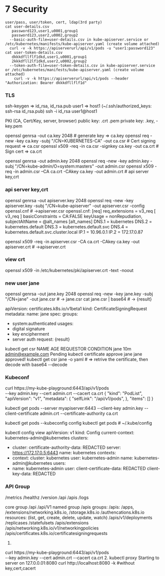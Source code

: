 # 7 Security
```
user/pass, user/token, cert, ldap(3rd party)
cat user-details.csv
   password123,user1,u0001,group1
   password123,user2,u0002,group2
  --basic-auth-file=user-details.csv in kube-apiserver.service or /etc/kubernetes/manifests/kube-apiserver.yaml (create volume attached)
  curl -v -k https://apiserverurl/api/v1/pods -u "user1:password123"
cat user-token-details.csv
   dkkkdfllflf1dkd,user1,u0001,group1
   2kkkdfll2lf1dkd,user2,u0002,group2
  --token-auth-file=user-token-details.csv in kube-apiserver.service or /etc/kubernetes/manifests/kube-apiserver.yaml (create volume attached)
    curl -v -k https://apiserverurl/api/v1/pods --header "Authorization: Bearer dkkkdfllflf1d"
```
### TLS
  ssh-keygen => id_rsa, id_rsa.pub
  user1 => host1  (~/.ssh/authorized_keys: ssh-rsa id_rsa.pub) 
  ssh -i id_rsa user1@host1
  
  PKI (CA, Cert/Key, server, browser)
  public key: .crt .pem
  private key: .key, -key.pem
   
openssl genrsa -out ca.key 2048  # generate key => ca.key
openssl req -new -key ca.key -subj "/CN=KUBERNETES-CA" -out ca.csr  # Cert signing request => ca.csr
openssl x509 -req -in ca.csr -signkey ca.key -out ca.crt  # Sign cert => ca.crt

openssl genrsa -out admin.key 2048 
openssl req -new -key admin.key -subj "/CN=kube-admin/O=system:masters" -out admin.csr
openssl x509 -req -in admin.csr –CA ca.crt -CAkey ca.key -out admin.crt  # api server key,crt

### api server key,crt 
openssl genrsa -out apiserver.key 2048 
openssl req -new -key apiserver.key -subj "/CN=kube-apiserver" -out apiserver.csr -config openssl.cnf  # ->apiserver.csr
openssl.cnf:
  [req]
  req_extensions = v3_req
  [ v3_req ]
  basicConstraints = CA:FALSE
  keyUsage = nonRepudiation,
  subjectAltName = @alt_names
  [alt_names]
  DNS.1 = kubernetes
  DNS.2 = kubernetes.default
  DNS.3 = kubernetes.default.svc
  DNS.4 = kubernetes.default.svc.cluster.local
  IP.1 = 10.96.0.1
  IP.2 = 172.17.0.87

openssl x509 -req -in apiserver.csr -CA ca.crt -CAkey ca.key -out apiserver.crt  # ->apiserver.crt

### view crt
openssl x509 -in /etc/kubernetes/pki/apiserver.crt -text -noout

### new user jane
openssl genrsa -out jane.key 2048
openssl req -new -key jane.key -subj "/CN=jane" -out jane.csr # -> jane.csr
cat jane.csr | base64  # -> {result}

  apiVersion: certificates.k8s.io/v1beta1
  kind: CertificateSigningRequest
    metadata:
  name: jane
  spec:
  groups:
  - system:authenticated
  usages:
  - digital signature
  - key encipherment
  - server auth
  request:
    {result}
 
 kubectl get csr
  NAME AGE REQUESTOR CONDITION
  jane 10m admin@example.com Pending
 kubectl certificate approve jane
  jane approved!
 kubectl get csr jane -o yaml # => retrive the certificate, then decode with base64 --decode
 
 ### Kubeconf
 
 curl https://my-kube-playground:6443/api/v1/pods \
--key admin.key
--cert admin.crt
--cacert ca.crt
{
"kind": "PodList", 
"apiVersion": "v1",
"metadata": {
"selfLink": "/api/v1/pods",
},
"items": []
}

kubectl get pods
--server myapiserver:6443
--client-key admin.key
--client-certificate admin.crt
--certificate-authority ca.crt

kubectl get pods --kubeconfig config
kubectl get pods # ~/.kube/config

kubectl config view
  apiVersion: v1
  kind: Config
  current-context: kubernetes-admin@kubernetes
  clusters:
  - cluster:
  certificate-authority-data: REDACTED
  server: https://172.17.0.5:6443
  name: kubernetes
  contexts:
  - context:
  cluster: kubernetes
  user: kubernetes-admin
  name: kubernetes-admin@kubernetes
  users:
  - name: kubernetes-admin
  user:
  client-certificate-data: REDACTED
  client-key-data: REDACTED

### API Group
/metrics /healthz /version /api /apis /logs

core group /api /api/V1
named group /apis
  groups: /apis: /apps, /extensions/networking.k8s.io, /storage.k8s.io /authencations.k8s.io
  resources: (list, get, create, delete, update, watch)
  /apis/v1/deployments
          /replicases
          /statefulsets
  /apis/extensions
  /apis/networking.k8s.io/v1/networkingpolicies
  /apis/certificates.k8s.io/certificatesigningrequests
  
  1. 
   curl https://my-kube-playground:6443/api/v1/pods \
--key admin.key
--cert admin.crt
--cacert ca.crt
  2. kubectl proxy 
     Starting to server on 127.0.0.01:8080
     curl http://localhost:8080 -k  #without key,cert,cacert
